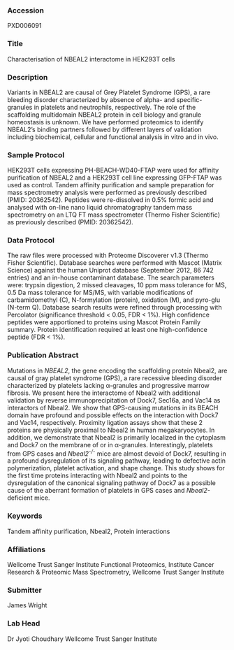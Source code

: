 ### Accession
PXD006091

### Title
Characterisation of NBEAL2 interactome in HEK293T cells

### Description
Variants in NBEAL2 are causal of Grey Platelet Syndrome (GPS), a rare bleeding disorder characterized by absence of alpha- and specific- granules in platelets and neutrophils, respectively. The role of the scaffolding multidomain NBEAL2 protein in cell biology and granule homeostasis is unknown. We have performed proteomics to identify NBEAL2’s binding partners followed by different layers of validation including biochemical, cellular and functional analysis in vitro and in vivo.

### Sample Protocol
HEK293T cells expressing PH-BEACH-WD40-FTAP were used for affinity purification of NBEAL2 and a HEK293T cell line expressing GFP-FTAP was used as control. Tandem affinity purification and sample preparation for mass spectrometry analysis were performed as previously described (PMID: 20362542). Peptides were re-dissolved in 0.5% formic acid and analysed with on-line nano liquid chromatography tandem mass spectrometry on an LTQ FT mass spectrometer (Thermo Fisher Scientific) as previously described (PMID: 20362542).

### Data Protocol
The raw files were processed with Proteome Discoverer v1.3 (Thermo Fisher Scientific). Database searches were performed with Mascot (Matrix Science) against the human Uniprot database (September 2012, 86 742 entries) and an in-house contaminant database. The search parameters were: trypsin digestion, 2 missed cleavages, 10 ppm mass tolerance for MS, 0.5 Da mass tolerance for MS/MS, with variable modifications of carbamidomethyl (C), N-formylation (protein), oxidation (M), and pyro-glu (N-term Q). Database search results were refined through processing with Percolator (significance threshold < 0.05, FDR < 1%). High confidence peptides were apportioned to proteins using Mascot Protein Family summary. Protein identification required at least one high-confidence peptide (FDR < 1%).

### Publication Abstract
Mutations in <i>NBEAL2</i>, the gene encoding the scaffolding protein Nbeal2, are causal of gray platelet syndrome (GPS), a rare recessive bleeding disorder characterized by platelets lacking &#x3b1;-granules and progressive marrow fibrosis. We present here the interactome of Nbeal2 with additional validation by reverse immunoprecipitation of Dock7, Sec16a, and Vac14 as interactors of Nbeal2. We show that GPS-causing mutations in its BEACH domain have profound and possible effects on the interaction with Dock7 and Vac14, respectively. Proximity ligation assays show that these 2 proteins are physically proximal to Nbeal2 in human megakaryocytes. In addition, we demonstrate that Nbeal2 is primarily localized in the cytoplasm and Dock7 on the membrane of or in &#x3b1;-granules. Interestingly, platelets from GPS cases and <i>Nbeal2</i><sup><i>-/-</i></sup> mice are almost devoid of Dock7, resulting in a profound dysregulation of its signaling pathway, leading to defective actin polymerization, platelet activation, and shape change. This study shows for the first time proteins interacting with Nbeal2 and points to the dysregulation of the canonical signaling pathway of Dock7 as a possible cause of the aberrant formation of platelets in GPS cases and <i>Nbeal2-</i>deficient mice.

### Keywords
Tandem affinity purification, Nbeal2, Protein interactions

### Affiliations
Wellcome Trust Sanger Institute
Functional Proteomics, Institute Cancer Research
&
Proteomic Mass Spectrometry, Wellcome Trust Sanger Institute

### Submitter
James Wright

### Lab Head
Dr Jyoti Choudhary
Wellcome Trust Sanger Institute


